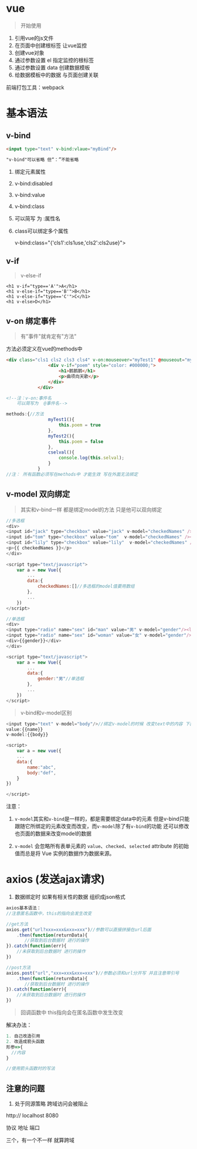 # vue

> 开始使用

1. 引用vue的js文件
2. 在页面中创建根标签 让vue监控
3. 创建vue对象
4. 通过参数设置 el 指定监控的根标签
5. 通过参数设置 data 创建数据模板
6. 给数据模板中的数据 与页面创建关联

前端打包工具：webpack

# 基本语法

## v-bind

```html
<input type="text" v-bind:vlaue="myBind"/>

"v-bind"可以省略 但“：”不能省略
```

1. 绑定元素属性

2. v-bind:disabled
3. v-bind:value
4. v-bind:class

5. 可以简写 为  :属性名

6. class可以绑定多个属性

   v-bind:class="{'cls1':cls1use,'cls2':cls2use}">



## v-if

> v-else-if

```vue
<h1 v-if="type=='A'">A</h1>
<h1 v-else-if="type=='B'">B</h1>
<h1 v-else-if="type=='C'">C</h1>
<h1 v-else>D</h1>
```

## v-on 绑定事件 

> 有"事件"就肯定有"方法"

方法必须定义在vue的methods中

```html
<div class="cls1 cls2 cls3 cls4" v-on:mouseover="myTest1" @mouseout="myTest2">
				<div v-if="poem" style="color: #000000;">
					<h1>鹅鹅鹅</h1>
					<p>曲项向天歌</p>
				</div>
			</div>

<!--注：v-on:事件名 
    可以简写为  @事件名-->
```

```javascript
methods:{//方法
				myTest1(){
					this.poem = true
				},
				myTest2(){
					this.poem = false
				},
				cselval(){
					console.log(this.selval);
				}
			}
//注： 所有函数必须写在methods中 才能生效 写在外面无法绑定
```

## v-model  双向绑定

> 其实和v-bind一样 都是绑定model的方法 只是他可以双向绑定

```javascript
//多选框
<div>
<input id="jack" type="checkbox" value="jack" v-model="checkedNames" /><label for="jack">jack</label>
<input id="tom" type="checkbox" value="tom"  v-model="checkedNames" /><label for="tom">tom</label>
<input id="lily" type="checkbox" value="lily"  v-model="checkedNames" /><label for="lily">lily</label>
<p>{{ checkedNames }}</p>
</div>
			
<script type="text/javascript">
    var a = new Vue({
        ...
        data:{
            checkedNames:[]//多选框的model值要用数组 
        },
        ...
    })
</script>
```

```javascript
//单选框
<div>
<input type="radio" name="sex" id="man" value="男" v-model="gender"/><label for="man">男</label>
<input type="radio" name="sex" id="woman" value="女" v-model="gender"/><label for="woman">女</label>
<div>{{gender}}</div>
</div>

<script type="text/javascript">
    var a = new Vue({
        ...
        data:{
            gender:"男"//单选框
        },
        ...
    })
</script>
```

> v-bind和v-model区别

```javascript
<input type="text" v-model="body"/>//绑定v-model的时候 改变text中的内容 下面的值也会随之改变 而用value就不行
value:{{name}}
v-model:{{body}}

<script>
    var a = new vue({
    ...
    data:{
        name:"abc",
        body:"def",
    }
})

</script>
```

注意：

1. `v-model`其实和`v-bind`是一样的，都是需要绑定data中的元素 但是v-bind只能跟随它所绑定的元素改变而改变，而`v-model`除了有`v-bind`的功能 还可以修改也页面的数据来改变model的数据

2. `v-model` 会忽略所有表单元素的 `value`、`checked`、`selected` attribute 的初始值而总是将 Vue 实例的数据作为数据来源。

# axios (发送ajax请求)

1. 数据绑定时 如果有相关性的数据 组织成json格式

```javascript
axios基本语法：
//注意匿名函数中，this的指向会发生改变 

//get方法
axios.get("url?xxx=xxx&xxx=xxx")//参数可以直接拼接在url后面
    .then(function(returnData){
       //获取到后台数据时 进行的操作
}).catch(function(err){
    //未获取到后台数据时 进行的操作
})

//post方法
axios.post("url","xxx=xxx&xxx=xxx")//参数必须和url分开写 并且注意带引号
    .then(function(returnData){
       //获取到后台数据时 进行的操作
}).catch(function(err){
    //未获取到后台数据时 进行的操作
})
```

> 回调函数中 this指向会在匿名函数中发生改变

解决办法：

```javascript
1. 自己改造引用
2. 改造成箭头函数
形参=>{
  //内容
}
```

```javascript
//使用箭头函数时的写法
```



## 注意的问题

1. 处于同源策略 跨域访问会被阻止

http://       localhost        8080

协议               地址             端口

三个，有一个不一样 就算跨域